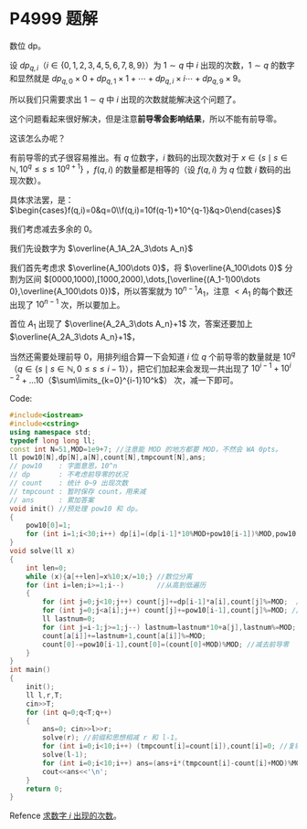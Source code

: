 # P4999 题解

数位 dp。

设 $dp_{q,i}$（$i\in\{0,1,2,3,4,5,6,7,8,9\}$）为 $1\sim q$ 中 $i$ 出现的次数，$1\sim q$ 的数字和显然就是 $dp_{q,0}\times 0+dp_{q,1}\times 1+\cdots+dp_{q,i}\times i\cdots+dp_{q,9}\times 9$。

所以我们只需要求出 $1\sim q$ 中 $i$ 出现的次数就能解决这个问题了。

这个问题看起来很好解决，但是注意**前导零会影响结果**，所以不能有前导零。

这该怎么办呢？

有前导零的式子很容易推出。有 $q$ 位数字，$i$ 数码的出现次数对于 $x\in\{s\mid s\in \mathbb N,10^q\le s\le10^{q+1}\}$ ，$f(q,i)$ 的数量都是相等的（设 $f(q,i)$ 为 $q$ 位数 $i$ 数码的出现次数）。

具体求法罢，是：  
$\begin{cases}f(q,i)=0&q=0\\f(q,i)=10f(q-1)+10^{q-1}&q>0\end{cases}$

我们考虑减去多余的 $0$。

我们先设数字为 $\overline{A_1A_2A_3\dots A_n}$

我们首先考虑求 $\overline{A_100\dots 0}$，将 $\overline{A_100\dots 0}$ 分割为区间 $[0000,1000),[1000,2000),\dots,[\overline{(A_1-1)00\dots 0},\overline{A_100\dots 0})$，所以答案就为 $10^{n-1}A_1$，注意 $<A_1$ 的每个数还出现了 $10^{n-1}$ 次，所以要加上。

首位 $A_1$ 出现了 $\overline{A_2A_3\dots A_n}+1$ 次，答案还要加上 $\overline{A_2A_3\dots A_n}+1$，

当然还需要处理前导 $0$，用排列组合算一下会知道 $i$ 位 $q$ 个前导零的数量就是 $10^q$（$q\in\{s\mid s\in\mathbb N,0\le s\le i-1\}$），把它们加起来会发现一共出现了 $10^{i-1}+10^{i-2}+...10$（$\sum\limits_{k=0}^{i-1}10^k$） 次，减一下即可。

Code:
```cpp
#include<iostream>
#include<cstring>
using namespace std;
typedef long long ll;
const int N=51,MOD=1e9+7; //注意能 MOD 的地方都要 MOD，不然会 WA 0pts。
ll pow10[N],dp[N],a[N],count[N],tmpcount[N],ans;
// pow10    : 字面意思，10^n
// dp       : 不考虑前导零的状况
// count    : 统计 0~9 出现次数
// tmpcount : 暂时保存 count，用来减
// ans      : 累加答案
void init() //预处理 pow10 和 dp。
{
	pow10[0]=1;
	for (int i=1;i<30;i++) dp[i]=(dp[i-1]*10%MOD+pow10[i-1])%MOD,pow10[i]=10*pow10[i-1]%MOD;
}
void solve(ll x)
{
	int len=0;
	while (x){a[++len]=x%10;x/=10;} //数位分离
	for (int i=len;i>=1;i--)        //从高到低遍历
	{
		for (int j=0;j<10;j++) count[j]+=dp[i-1]*a[i],count[j]%=MOD;  //分割区间
		for (int j=0;j<a[i];j++) count[j]+=pow10[i-1],count[j]%=MOD; //加上 10^(n-1)
		ll lastnum=0;
		for (int j=i-1;j>=1;j--) lastnum=lastnum*10+a[j],lastnum%=MOD; //求出 A2A3A4...An
		count[a[i]]+=lastnum+1,count[a[i]]%=MOD;
		count[0]-=pow10[i-1],count[0]=(count[0]+MOD)%MOD; //减去前导零
	}
}
int main()
{
	init();
	ll l,r,T;
	cin>>T;
	for (int q=0;q<T;q++)
	{
		ans=0; cin>>l>>r;
		solve(r); //前缀和思想相减 r 和 l-1。
		for (int i=0;i<10;i++) (tmpcount[i]=count[i]),count[i]=0; //复制 count，记得清零
		solve(l-1);
		for (int i=0;i<10;i++) ans=(ans+i*(tmpcount[i]-count[i]+MOD)%MOD)%MOD,count[i]=0; //累加答案，记得清零 count。
		cout<<ans<<'\n';
	}
	return 0;
}
```

Refence [求数字 $i$ 出现的次数](https://www.luogu.com.cn/blog/mak2333/solution-p2602)。